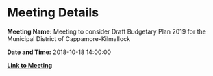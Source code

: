 # Meeting Details

**Meeting Name:** Meeting to consider Draft Budgetary Plan 2019 for the Municipal District of Cappamore-Kilmallock

**Date and Time:** 2018-10-18 14:00:00

**[Link to Meeting](https://www.limerick.ie/council/whats-on/meeting-consider-draft-budgetary-plan-2019-municipal-district-cappamore-kilmallock)**
